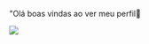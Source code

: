 "Olá boas vindas ao ver meu perfil💟

![](https://media.tenor.com/IbJFxZwy2GgAAAAC/happy-stitch.gif)

